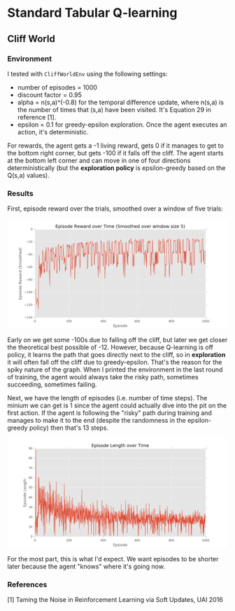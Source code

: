 # Standard Tabular Q-learning

## Cliff World

### Environment

I tested with `CliffWorldEnv` using the following settings:

- number of episodes = 1000
- discount factor = 0.95
- alpha = n(s,a)^(-0.8) for the temporal difference update, where n(s,a) is the number of times that (s,a) have been visited. It's Equation 29 in reference [1].
- epsilon = 0.1 for greedy-epsilon exploration. Once the agent executes an action, it's deterministic.

For rewards, the agent gets a -1 living reward, gets 0 if it manages to get to the bottom right corner, but gets -100 if it falls off the cliff. The agent starts at the bottom left corner and can move in one of four directions deterministically (but the **exploration policy** is epsilon-greedy based on the Q(s,a) values).

### Results

First, episode reward over the trials, smoothed over a window of five trials:

![Rewards of episodes](figures/cliff_episode_reward_time.png?raw=true)

Early on we get some -100s due to falling off the cliff, but later we get closer the theoretical best possible of -12. However, because Q-learning is off policy, it learns the path that goes directly next to the cliff, so in **exploration** it will often fall off the cliff due to greedy-epsilon. That's the reason for the spiky nature of the graph. When I printed the environment in the last round of training, the agent would always take the risky path, sometimes succeeding, sometimes failing.

Next, we have the length of episodes (i.e. number of time steps). The minium we can get is 1 since the agent could actually dive into the pit on the first action. If the agent is following the "risky" path during training and manages to make it to the end (despite the randomness in the epsilon-greedy policy) then that's 13 steps.

![Length of episodes](figures/cliff_episode_length_time.png?raw=true)

For the most part, this is what I'd expect. We want episodes to be shorter later because the agent "knows" where it's going now.

### References

[1] Taming the Noise in Reinforcement Learning via Soft Updates, UAI 2016
